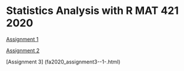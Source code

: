 # Statistics Analysis with R MAT 421 2020

[Assignment 1](Assignment1.html)

[Assignment 2](fa2020_assignment2.html)

[Assignment 3] (fa2020_assignment3--1-.html)
